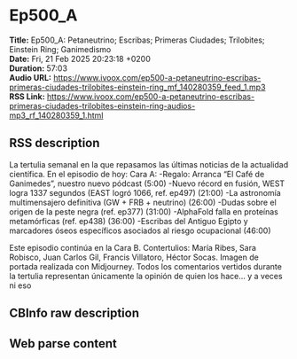 # Ep500_A  
**Title:** Ep500_A: Petaneutrino; Escribas; Primeras Ciudades; Trilobites; Einstein Ring; Ganimedismo  
**Date:** Fri, 21 Feb 2025 20:23:18 +0200  
**Duration:** 57:03  
**Audio URL:** https://www.ivoox.com/ep500-a-petaneutrino-escribas-primeras-ciudades-trilobites-einstein-ring_mf_140280359_feed_1.mp3  
**RSS Link:** https://www.ivoox.com/ep500-a-petaneutrino-escribas-primeras-ciudades-trilobites-einstein-ring-audios-mp3_rf_140280359_1.html  

## RSS description
La tertulia semanal en la que repasamos las últimas noticias de la actualidad científica. En el episodio de hoy:
Cara A:
-Regalo: Arranca “El Café de Ganimedes”, nuestro nuevo pódcast (5:00)
-Nuevo récord en fusión, WEST logra 1337 segundos (EAST logró 1066, ref. ep497) (21:00)
-La astronomía multimensajero definitiva (GW + FRB + neutrino) (26:00)
-Dudas sobre el origen de la peste negra (ref. ep377) (31:00)
-AlphaFold falla en proteínas metamórficas (ref. ep438) (36:00)
-Escribas del Antiguo Egipto y marcadores óseos específicos asociados al riesgo ocupacional (46:00)

Este episodio continúa en la Cara B.
Contertulios: María Ribes, Sara Robisco, Juan Carlos Gil, Francis Villatoro, Héctor Socas. Imagen de portada realizada con Midjourney. Todos los comentarios vertidos durante la tertulia representan únicamente la opinión de quien los hace... y a veces ni eso

## CBInfo raw description


## Web parse content

